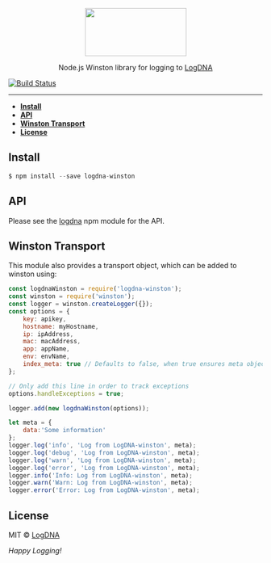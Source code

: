 <p align="center">
  <a href="https://app.logdna.com">
    <img height="95" width="201" src="https://raw.githubusercontent.com/logdna/artwork/master/logo%2Bnode.png">
  </a>
  <p align="center">Node.js Winston library for logging to <a href="https://app.logdna.com">LogDNA</a></p>
</p>

[![Build Status](https://travis-ci.org/logdna/logdna-bunyan.svg?branch=master)](https://travis-ci.org/logdna/logdna-bunyan)

---

* **[Install](#install)**
* **[API](#api)**
* **[Winston Transport](#winston-transport)**
* **[License](#license)**


## Install

```javascript
$ npm install --save logdna-winston
```

## API

Please see the [logdna](https://github.com/logdna/nodejs/) npm module for the API.

## Winston Transport

This module also provides a transport object, which can be added to winston using:

```javascript
const logdnaWinston = require('logdna-winston');
const winston = require('winston');
const logger = winston.createLogger({});
const options = {
    key: apikey,
    hostname: myHostname,
    ip: ipAddress,
    mac: macAddress,
    app: appName,
    env: envName,
    index_meta: true // Defaults to false, when true ensures meta object will be searchable
};

// Only add this line in order to track exceptions
options.handleExceptions = true;

logger.add(new logdnaWinston(options));

let meta = {
    data:'Some information'
};
logger.log('info', 'Log from LogDNA-winston', meta);
logger.log('debug', 'Log from LogDNA-winston', meta);
logger.log('warn', 'Log from LogDNA-winston', meta);
logger.log('error', 'Log from LogDNA-winston', meta);
logger.info('Info: Log from LogDNA-winston', meta);
logger.warn('Warn: Log from LogDNA-winston', meta);
logger.error('Error: Log from LogDNA-winston', meta);
```

## License

MIT © [LogDNA](https://logdna.com/)

*Happy Logging!*

